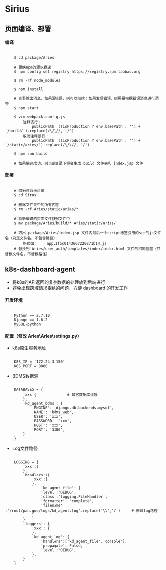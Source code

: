 # Sirius

## 页面编译、部署

#### 编译
<pre><code>
    $ cd package/Aries
    
    # 更换npm的源以提速
    $ npm config set registry https://registry.npm.taobao.org

    $ rm -rf node_modules
    
    $ npm install
    
    # 查看输出消息，如果没错误，则可以继续；如果发现错误，则需要根据错误消息进行调整
    $ npm start

    $ vim webpack.config.js
        注释该行：
            publicPath: ((isProduction ? env.basePath : '') + '/build/').replace(/\/\//, '/')
        取消注释该行：
            publicPath: ((isProduction ? env.basePath : '') + '/static/aries/').replace(/\/\//, '/')

    $ npm run build

    # 如果编译成功，则当前目录下将会生成 build 文件夹和 index.jsp 文件
</code></pre>

#### 部署
<pre><code>
    # 回到项目根目录
    $ cd Sirus

    # 删除文件夹中的所有内容
    $ rm -rf Aries/static/aries/*

    # 将新编译的页面文件移到文件中
    $ mv package/Aries/build/* Aries/static/aries/

    # 取出 package/Aries/index.jsp 文件内最后一个script标签引用的src的js文件名（只是文件名，不包含路径）
        格式如：	app.1f5c0143667220271b14.js
    # 替换到 Aries/user_auth/templates/index/index.html 文件的相同位置（只替换文件名，不替换路径）
</code></pre>

## k8s-dashboard-agent
* 将k8s的API返回的复杂数据的处理放到后端进行
* 避免出现跨域请求拒绝的问题，方便 dashboard 的开发工作

#### 开发环境
<pre><code>
    Python == 2.7.10
    Django == 1.6.2
    MySQL-python
</code></pre>

#### 配置（修改 **Aries\Aries\settings.py**）
* k8s原生服务地址

<pre><code>
	K8S_IP = '172.24.3.150'
	K8S_PORT = 8080
</code></pre>

* BDMS数据源

<pre><code>
    DATABASES = {
        'xxx'{              # 其它数据库连接
        },
        'kd_agent_bdms': {
            'ENGINE': 'django.db.backends.mysql',
            'NAME': 'bdms_web',
            'USER': 'xxx',
            'PASSWORD': 'xxx',
            'HOST': 'xxx',
            'PORT': '3306',
        }
    }
</code></pre>

* Log文件路径

<pre><code>
    LOGGING = {
	    'xxx':{
        },
        'handlers':{
            'xxx':{
            },
                'kd_agent_file': {
                'level':'DEBUG',
                'class':'logging.FileHandler',
                'formatter': 'complete',
                'filename' :'/root/pan.guo/logs/kd_agent.log'.replace('\\','/')     # 修改log路径
            }
        }
        'loggers': {
            'xxx': {
            },
            'kd_agent_log': {
                'handlers':['kd_agent_file','console'],
                'propagate': False,
                'level':'DEBUG',
            },
        }
    }
</code></pre>


